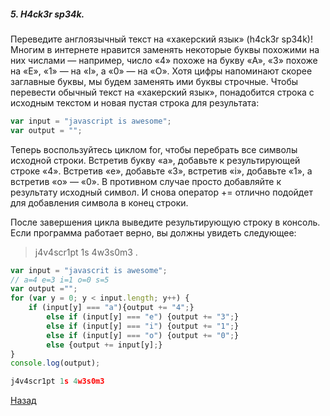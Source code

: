 ##### 5. H4ck3r sp34k.

Переведите англоязычный текст на «хакерский язык» (h4ck3r sp34k)! Многим в интернете нравится заменять некоторые буквы похожими на них числами — например, число «4» похоже на букву «A», «3» похоже на «E», «1» — на «I», а «0» — на «О». Хотя цифры напоминают скорее заглавные буквы, мы будем заменять ими буквы строчные. Чтобы перевести обычный текст на «хакерский язык», понадобится строка с исходным текстом и новая пустая строка для результата: 

`````javascript
var input = "javascript is awesome";
var output = "";
`````
Теперь воспользуйтесь циклом for, чтобы перебрать все символы исходной строки. Встретив букву «a», добавьте к результирующей строке «4». Встретив «e», добавьте «3», встретив «i», добавьте «1», а встретив «o» — «0». В противном случае просто добавляйте к результату исходный символ. И снова оператор += отлично подойдет для добавления символа в конец строки.

После завершения цикла выведите результирующую строку в консоль. Если программа работает верно, вы должны увидеть следующее: 
> j4v4scr1pt 1s 4w3s0m3 .

`````javascript
var input = "javascrit is awesome";
// a=4 e=3 i=1 o=0 s=5
var output ="";
for (var y = 0; y < input.length; y++) {
    if (input[y] === "a"){output += "4";}
        else if (input[y] === "e") {output += "3";}
        else if (input[y] === "i") {output += "1";}
        else if (input[y] === "o") {output += "0";}
        else {output += input[y];}
}
console.log(output);

j4v4scr1pt 1s 4w3s0m3
`````


[Назад](README.md)
